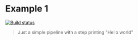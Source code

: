 Example 1
=========

[![Build status](https://badge.buildkite.com/a2f725b7bf720a238e32033b9a5448e122d26b28dbf7d5202b.svg)](https://buildkite.com/develer-1/webinar-buildkite)

> Just a simple pipeline with a step printing "Hello world"
